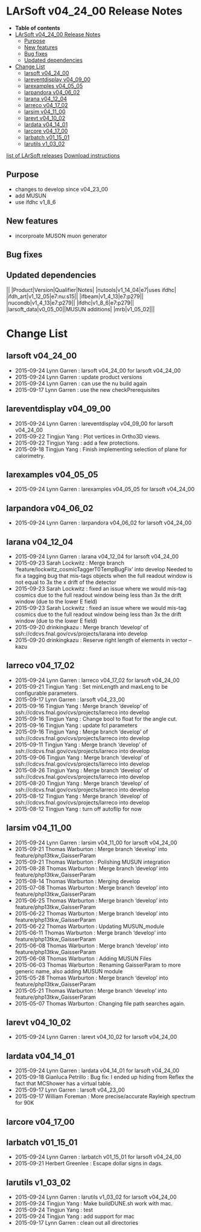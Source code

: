 LArSoft v04_24_00 Release Notes
======================================================================

-   **Table of contents**
-   [LArSoft v04_24_00 Release Notes](#LArSoft-v04_24_00-Release-Notes)
    -   [Purpose](#Purpose)
    -   [New features](#New-features)
    -   [Bug fixes](#Bug-fixes)
    -   [Updated dependencies](#Updated-dependencies)
-   [Change List](#Change-List)
    -   [larsoft v04_24_00](#larsoft-v04_24_00)
    -   [lareventdisplay v04_09_00](#lareventdisplay-v04_09_00)
    -   [larexamples v04_05_05](#larexamples-v04_05_05)
    -   [larpandora v04_06_02](#larpandora-v04_06_02)
    -   [larana v04_12_04](#larana-v04_12_04)
    -   [larreco v04_17_02](#larreco-v04_17_02)
    -   [larsim v04_11_00](#larsim-v04_11_00)
    -   [larevt v04_10_02](#larevt-v04_10_02)
    -   [lardata v04_14_01](#lardata-v04_14_01)
    -   [larcore v04_17_00](#larcore-v04_17_00)
    -   [larbatch v01_15_01](#larbatch-v01_15_01)
    -   [larutils v1_03_02](#larutils-v1_03_02)

[list of LArSoft releases](LArSoft_release_list)
[Download instructions](http://scisoft.fnal.gov/scisoft/bundles/larsoft/v04_24_00/larsoft-v04_24_00.html)

Purpose
--------------------

-   changes to develop since v04_23_00
-   add MUSUN
-   use ifdhc v1_8_6

New features
------------------------------

-   incorproate MUSON muon generator

Bug fixes
------------------------

Updated dependencies
----------------------------------------------

||
|Product|Version|Qualifier|Notes|
|nutools|v1_14_04|e7|uses ifdhc|
|ifdh_art|v1_12_05|e7:nu:s15||
|ifbeam|v1_4_13|e7:p279||
|nucondb|v1_4_13|e7:p279||
|ifdhc|v1_8_6|e7:p279||
|larsoft_data|v0_05_00||MUSUN additions|
|mrb|v1_05_02|||

Change List
============================

larsoft v04_24_00
------------------------------------------

-   2015-09-24 Lynn Garren : larsoft v04_24_00 for larsoft v04_24_00
-   2015-09-24 Lynn Garren : update product versions
-   2015-09-24 Lynn Garren : can use the nu build again
-   2015-09-17 Lynn Garren : use the new checkPrerequisites

lareventdisplay v04_09_00
----------------------------------------------------------

-   2015-09-24 Lynn Garren : lareventdisplay v04_09_00 for larsoft v04_24_00
-   2015-09-22 Tingjun Yang : Plot vertices in Ortho3D views.
-   2015-09-22 Tingjun Yang : add a few protections.
-   2015-09-18 Tingjun Yang : Finish implementing selection of plane for calorimetry.

larexamples v04_05_05
--------------------------------------------------

-   2015-09-24 Lynn Garren : larexamples v04_05_05 for larsoft v04_24_00

larpandora v04_06_02
------------------------------------------------

-   2015-09-24 Lynn Garren : larpandora v04_06_02 for larsoft v04_24_00

larana v04_12_04
----------------------------------------

-   2015-09-24 Lynn Garren : larana v04_12_04 for larsoft v04_24_00
-   2015-09-23 Sarah Lockwitz : Merge branch ‘feature/lockwitz_cosmicTaggerT0TempBugFix’ into develop Needed to fix a tagging bug that mis-tags objects when the full readout window is not equal to 3x the x drift of the detector
-   2015-09-23 Sarah Lockwitz : fixed an issue where we would mis-tag cosmics due to the full readout window being less than 3x the drift window (due to the lower E field)
-   2015-09-23 Sarah Lockwitz : fixed an issue where we would mis-tag cosmics due to the full readout window being less than 3x the drift window (due to the lower E field)
-   2015-09-20 drinkingkazu : Merge branch ‘develop’ of ssh://cdcvs.fnal.gov/cvs/projects/larana into develop
-   2015-09-20 drinkingkazu : Reserve right length of elements in vector –kazu

larreco v04_17_02
------------------------------------------

-   2015-09-24 Lynn Garren : larreco v04_17_02 for larsoft v04_24_00
-   2015-09-21 Tingjun Yang : Set minLength and maxLeng to be configurable parameters.
-   2015-09-17 Lynn Garren : larsoft v04_23_00
-   2015-09-16 Tingjun Yang : Merge branch ‘develop’ of ssh://cdcvs.fnal.gov/cvs/projects/larreco into develop
-   2015-09-16 Tingjun Yang : Change bool to float for the angle cut.
-   2015-09-16 Tingjun Yang : update fcl parameters
-   2015-09-16 Tingjun Yang : Merge branch ‘develop’ of ssh://cdcvs.fnal.gov/cvs/projects/larreco into develop
-   2015-09-11 Tingjun Yang : Merge branch ‘develop’ of ssh://cdcvs.fnal.gov/cvs/projects/larreco into develop
-   2015-09-06 Tingjun Yang : Merge branch ‘develop’ of ssh://cdcvs.fnal.gov/cvs/projects/larreco into develop
-   2015-08-26 Tingjun Yang : Merge branch ‘develop’ of ssh://cdcvs.fnal.gov/cvs/projects/larreco into develop
-   2015-08-20 Tingjun Yang : Merge branch ‘develop’ of ssh://cdcvs.fnal.gov/cvs/projects/larreco into develop
-   2015-08-12 Tingjun Yang : Merge branch ‘develop’ of ssh://cdcvs.fnal.gov/cvs/projects/larreco into develop
-   2015-08-12 Tingjun Yang : turn off autoflip for now

larsim v04_11_00
----------------------------------------

-   2015-09-24 Lynn Garren : larsim v04_11_00 for larsoft v04_24_00
-   2015-09-21 Thomas Warburton : Merge branch ‘develop’ into feature/php13tkw_GaisserParam
-   2015-09-21 Thomas Warburton : Polishing MUSUN integration
-   2015-08-28 Thomas Warburton : Merge branch ‘develop’ into feature/php13tkw_GaisserParam
-   2015-08-14 Thomas Warburton : Merging develop
-   2015-07-08 Thomas Warburton : Merge branch ‘develop’ into feature/php13tkw_GaisserParam
-   2015-06-25 Thomas Warburton : Merge branch ‘develop’ into feature/php13tkw_GaisserParam
-   2015-06-22 Thomas Warburton : Merge branch ‘develop’ into feature/php13tkw_GaisserParam
-   2015-06-22 Thomas Warburton : Updating MUSUN_module
-   2015-06-11 Thomas Warburton : Merge branch ‘develop’ into feature/php13tkw_GaisserParam
-   2015-06-08 Thomas Warburton : Merge branch ‘develop’ into feature/php13tkw_GaisserParam
-   2015-06-08 Thomas Warburton : Adding MUSUN Files
-   2015-06-03 Thomas Warburton : Renaming GaisserParam to more generic name, also adding MUSUN module
-   2015-05-28 Thomas Warburton : Merge branch ‘develop’ into feature/php13tkw_GaisserParam
-   2015-05-21 Thomas Warburton : Merge branch ‘develop’ into feature/php13tkw_GaisserParam
-   2015-05-07 Thomas Warburton : Changing file path searches again.

larevt v04_10_02
----------------------------------------

-   2015-09-24 Lynn Garren : larevt v04_10_02 for larsoft v04_24_00

lardata v04_14_01
------------------------------------------

-   2015-09-24 Lynn Garren : lardata v04_14_01 for larsoft v04_24_00
-   2015-09-18 Gianluca Petrillo : Bug fix: I ended up hiding from Reflex the fact that MCShower has a virtual table.
-   2015-09-17 Lynn Garren : larsoft v04_23_00
-   2015-09-17 William Foreman : More precise/accurate Rayleigh spectrum for 90K

larcore v04_17_00
------------------------------------------

larbatch v01_15_01
--------------------------------------------

-   2015-09-24 Lynn Garren : larbatch v01_15_01 for larsoft v04_24_00
-   2015-09-21 Herbert Greenlee : Escape dollar signs in dags.

larutils v1_03_02
------------------------------------------

-   2015-09-24 Lynn Garren : larutils v1_03_02 for larsoft v04_24_00
-   2015-09-24 Tingjun Yang : Make buildDUNE.sh work with mac.
-   2015-09-24 Tingjun Yang : test
-   2015-09-24 Tingjun Yang : add support for mac
-   2015-09-17 Lynn Garren : clean out all directories

